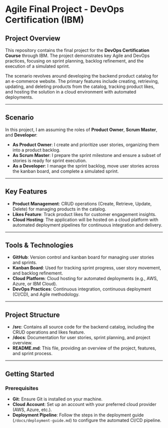 # Agile Final Project - DevOps Certification (IBM)

## Project Overview

This repository contains the final project for the **DevOps Certification Course** through IBM. The project demonstrates key Agile and DevOps practices, focusing on sprint planning, backlog refinement, and the execution of a simulated sprint.

The scenario revolves around developing the backend product catalog for an e-commerce website. The primary features include creating, retrieving, updating, and deleting products from the catalog, tracking product likes, and hosting the solution in a cloud environment with automated deployments.

---

## Scenario

In this project, I am assuming the roles of **Product Owner**, **Scrum Master**, and **Developer**:

- **As Product Owner**: I create and prioritize user stories, organizing them into a product backlog.
- **As Scrum Master**: I prepare the sprint milestone and ensure a subset of stories is ready for sprint execution.
- **As a Developer**: I manage the sprint backlog, move user stories across the kanban board, and complete a simulated sprint.

---

## Key Features

- **Product Management**: CRUD operations (Create, Retrieve, Update, Delete) for managing products in the catalog.
- **Likes Feature**: Track product likes for customer engagement insights.
- **Cloud Hosting**: The application will be hosted on a cloud platform with automated deployment pipelines for continuous integration and delivery.

---

## Tools & Technologies

- **GitHub**: Version control and kanban board for managing user stories and sprints.
- **Kanban Board**: Used for tracking sprint progress, user story movement, and backlog refinement.
- **Cloud Platform**: Cloud hosting for automated deployments (e.g., AWS, Azure, or IBM Cloud).
- **DevOps Practices**: Continuous integration, continuous deployment (CI/CD), and Agile methodology.

---

## Project Structure

- **/src**: Contains all source code for the backend catalog, including the CRUD operations and likes feature.
- **/docs**: Documentation for user stories, sprint planning, and project overview.
- **README.md**: This file, providing an overview of the project, features, and sprint process.

---

## Getting Started

### Prerequisites

- **Git**: Ensure Git is installed on your machine.
- **Cloud Account**: Set up an account with your preferred cloud provider (AWS, Azure, etc.).
- **Deployment Pipeline**: Follow the steps in the deployment guide (`/docs/deployment-guide.md`) to configure the automated CI/CD pipeline.



